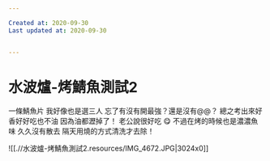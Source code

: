 ```yaml
---

Created at: 2020-09-30
Last updated at: 2020-09-30


---
```


# 水波爐-烤鯖魚測試2


一條鯖魚片
我好像也是選三人
忘了有沒有開最強？還是沒有@@？
總之考出來好香好好吃也不油
因為油都瀝掉了！
老公說很好吃 😋
不過在烤的時候也是濃濃魚味
久久沒有散去 隔天用燒的方式清洗才去除！

![[.//水波爐-烤鯖魚測試2.resources/IMG_4672.JPG\|3024x0]]

